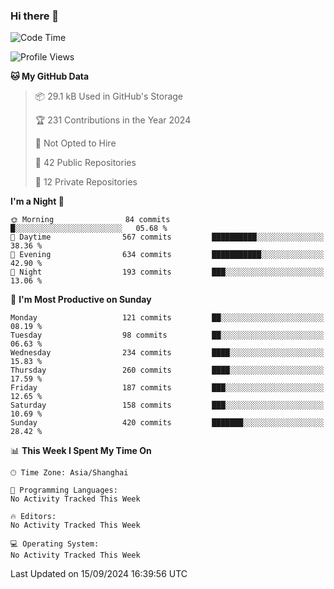 ### Hi there 👋

<!--
**robinWongM/robinWongM** is a ✨ _special_ ✨ repository because its `README.md` (this file) appears on your GitHub profile.

Here are some ideas to get you started:

- 🔭 I’m currently working on ...
- 🌱 I’m currently learning ...
- 👯 I’m looking to collaborate on ...
- 🤔 I’m looking for help with ...
- 💬 Ask me about ...
- 📫 How to reach me: ...
- 😄 Pronouns: ...
- ⚡ Fun fact: ...
-->

<!--START_SECTION:waka-->
![Code Time](http://img.shields.io/badge/Code%20Time-263%20hrs%2050%20mins-blue)

![Profile Views](http://img.shields.io/badge/Profile%20Views-0-blue)

**🐱 My GitHub Data** 

> 📦 29.1 kB Used in GitHub's Storage 
 > 
> 🏆 231 Contributions in the Year 2024
 > 
> 🚫 Not Opted to Hire
 > 
> 📜 42 Public Repositories 
 > 
> 🔑 12 Private Repositories 
 > 
**I'm a Night 🦉** 

```text
🌞 Morning                84 commits          █░░░░░░░░░░░░░░░░░░░░░░░░   05.68 % 
🌆 Daytime                567 commits         ██████████░░░░░░░░░░░░░░░   38.36 % 
🌃 Evening                634 commits         ███████████░░░░░░░░░░░░░░   42.90 % 
🌙 Night                  193 commits         ███░░░░░░░░░░░░░░░░░░░░░░   13.06 % 
```
📅 **I'm Most Productive on Sunday** 

```text
Monday                   121 commits         ██░░░░░░░░░░░░░░░░░░░░░░░   08.19 % 
Tuesday                  98 commits          ██░░░░░░░░░░░░░░░░░░░░░░░   06.63 % 
Wednesday                234 commits         ████░░░░░░░░░░░░░░░░░░░░░   15.83 % 
Thursday                 260 commits         ████░░░░░░░░░░░░░░░░░░░░░   17.59 % 
Friday                   187 commits         ███░░░░░░░░░░░░░░░░░░░░░░   12.65 % 
Saturday                 158 commits         ███░░░░░░░░░░░░░░░░░░░░░░   10.69 % 
Sunday                   420 commits         ███████░░░░░░░░░░░░░░░░░░   28.42 % 
```


📊 **This Week I Spent My Time On** 

```text
🕑︎ Time Zone: Asia/Shanghai

💬 Programming Languages: 
No Activity Tracked This Week

🔥 Editors: 
No Activity Tracked This Week

💻 Operating System: 
No Activity Tracked This Week
```


 Last Updated on 15/09/2024 16:39:56 UTC
<!--END_SECTION:waka-->
